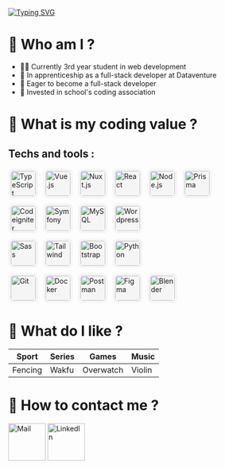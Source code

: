 [![Typing SVG](https://readme-typing-svg.herokuapp.com?font=Fira+Code&weight=700&size=30&duration=3500&pause=500&vCenter=true&random=false&width=435&lines=Hello+world)](https://git.io/typing-svg)

# 🧐 Who am I ?
- 🧑‍💻 Currently 3rd year student in web development
- 💼 In apprenticeship as a full-stack developer at Dataventure
- 📌 Eager to become a full-stack developer
- 👥 Invested in school's coding association

# 👷 What is my coding value ?

## Techs and tools :
<link rel="stylesheet" type='text/css' href="https://cdn.jsdelivr.net/gh/devicons/devicon@latest/devicon.min.css" />

<div style="display: flex; flex-direction: column ; gap: 10px ; width: 100%">
  <div style="width: auto; display: flex; flex-wrap: wrap; gap: 10px;">
    <img src="https://cdn.jsdelivr.net/gh/devicons/devicon@latest/icons/typescript/typescript-original.svg" height="50" style="background: whitesmoke; border-radius: 10px; padding: 5px;" alt="TypeScript"/>
    <img src="https://cdn.jsdelivr.net/gh/devicons/devicon@latest/icons/vuejs/vuejs-original.svg" height="50" style="background: whitesmoke; border-radius: 10px; padding: 5px;" alt="Vue.js"/>
    <img src="https://cdn.jsdelivr.net/gh/devicons/devicon@latest/icons/nuxtjs/nuxtjs-original.svg" height="50" style="background: whitesmoke; border-radius: 10px; padding: 5px;" alt="Nuxt.js"/>
    <img src="https://cdn.jsdelivr.net/gh/devicons/devicon@latest/icons/react/react-original.svg" height="50" style="background: whitesmoke; border-radius: 10px; padding: 5px;" alt="React"/>
    <img src="https://cdn.jsdelivr.net/gh/devicons/devicon@latest/icons/nodejs/nodejs-original-wordmark.svg" height="50" style="background: whitesmoke; border-radius: 10px; padding: 5px;" alt="Node.js"/>
    <img src="https://cdn.jsdelivr.net/gh/devicons/devicon@latest/icons/prisma/prisma-original.svg" height="50" style="background: whitesmoke; border-radius: 10px; padding: 5px;" alt="Prisma"/>
  </div>
  <div style="width: auto; display: flex; flex-wrap: wrap; gap: 10px;">
    <img src="https://cdn.jsdelivr.net/gh/devicons/devicon@latest/icons/codeigniter/codeigniter-plain.svg" height="50" style="background: whitesmoke; border-radius: 10px; padding: 5px;" alt="Codeigniter"/>
    <img src="https://cdn.jsdelivr.net/gh/devicons/devicon@latest/icons/symfony/symfony-original.svg" height="50" style="background: whitesmoke; border-radius: 10px; padding: 5px;" alt="Symfony"/>
    <img src="https://cdn.jsdelivr.net/gh/devicons/devicon@latest/icons/mysql/mysql-original.svg" height="50" style="background: whitesmoke; border-radius: 10px; padding: 5px;" alt="MySQL"/>
    <img src="https://cdn.jsdelivr.net/gh/devicons/devicon@latest/icons/wordpress/wordpress-plain.svg" height="50" style="background: whitesmoke; border-radius: 10px; padding: 5px;" alt="Wordpress"/>
  </div>
  <div style="width: auto; display: flex; flex-wrap: wrap; gap: 10px;">
    <img src="https://cdn.jsdelivr.net/gh/devicons/devicon@latest/icons/sass/sass-original.svg" height="50" style="background: whitesmoke; border-radius: 10px; padding: 5px;" alt="Sass"/>
    <img src="https://cdn.jsdelivr.net/gh/devicons/devicon@latest/icons/tailwindcss/tailwindcss-original.svg" height="50" style="background: whitesmoke; border-radius: 10px; padding: 5px;" alt="Tailwind"/>
    <img src="https://cdn.jsdelivr.net/gh/devicons/devicon@latest/icons/bootstrap/bootstrap-original.svg" height="50" style="background: whitesmoke; border-radius: 10px; padding: 5px;" alt="Bootstrap"/>
    <img src="https://cdn.jsdelivr.net/gh/devicons/devicon@latest/icons/python/python-original.svg" height="50" style="background: whitesmoke; border-radius: 10px; padding: 5px;" alt="Python"/>
  </div>
  <div style="width: auto; display: flex; flex-wrap: wrap; gap: 10px;">
    <img src="https://cdn.jsdelivr.net/gh/devicons/devicon@latest/icons/git/git-original.svg" height="50" style="background: whitesmoke; border-radius: 10px; padding: 5px;" alt="Git"/>
    <img src="https://cdn.jsdelivr.net/gh/devicons/devicon@latest/icons/docker/docker-original.svg" height="50" style="background: whitesmoke; border-radius: 10px; padding: 5px;" alt="Docker"/>
    <img src="https://cdn.jsdelivr.net/gh/devicons/devicon@latest/icons/postman/postman-original.svg" height="50" style="background: whitesmoke; border-radius: 10px; padding: 5px;" alt="Postman"/>
    <img src="https://cdn.jsdelivr.net/gh/devicons/devicon@latest/icons/figma/figma-original.svg" height="50" style="background: whitesmoke; border-radius: 10px; padding: 5px;" alt="Figma"/>
    <img src="https://cdn.jsdelivr.net/gh/devicons/devicon@latest/icons/blender/blender-original.svg" height="50" style="background: whitesmoke; border-radius: 10px; padding: 5px;" alt="Blender"/>
  </div>
</div>



# 💚 What do I like ?

| Sport | Series | Games | Music |
|--------|--------|--------|--------|
| Fencing | Wakfu | Overwatch | Violin |



# 💬 How to contact me ?
<a href="mailto:quentingarnier92320@gmail.com" target="_blank"><img src="https://ouch-cdn2.icons8.com/Q_mKQhLvgHc4CpJslA6YAg1orkPp2LG3W6rdaEQZ1oo/rs:fit:456:456/czM6Ly9pY29uczgu/b3VjaC1wcm9kLmFz/c2V0cy9wbmcvOTYv/MzE3NWFhMzAtMmQw/Yi00MDgyLTlhZWMt/ZWUyZGNlYzQwYmM0/LnBuZw.png" width="75" height="75" alt="Mail"></a>
<a href="https://www.linkedin.com/in/quentin-garnier-07a58824b/" target="_blank"><img src="https://upload.wikimedia.org/wikipedia/commons/thumb/8/81/LinkedIn_icon.svg/2048px-LinkedIn_icon.svg.png" width="75" height="75" alt="LinkedIn"></a>
